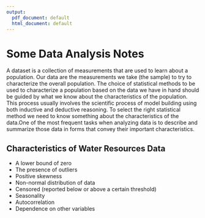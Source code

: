 ```yaml
---
output:
  pdf_document: default
  html_document: default
---
```

# Some Data Analysis Notes

A dataset is a collection of measurements that are used to learn about a population. Our data are the measurements we take (the sample) to try to characterize the overall population. The choice of statistical methods to be used to characterize a population based on the data we have in hand should be guided by what we know about the characteristics of the population. This process usually involves the scientific process of model building using both inductive and deductive reasoning. To select the right statistical method we need to know something about the characteristics of the data.One of the most frequent tasks when analyzing data is to describe and summarize those data in forms that convey their important characteristics.   

## Characteristics of Water Resources Data

- A lower bound of zero
- The presence of outliers
- Positive skewness
- Non-normal distribution of data
- Censored (reported below or above a certain threshold)
- Seasonality
- Autocorrelation
- Dependence on other variables
 